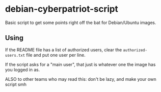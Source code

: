# debian-cyberpatriot-script
Basic script to get some points right off the bat for Debian/Ubuntu images.

## Using
If the README file has a list of authorized users, clear the `authorized-users.txt` file and put one user per line.

If the script asks for a "main user", that just is whatever one the image has you logged in as.

ALSO to other teams who may read this: don't be lazy, and make your own script smh
